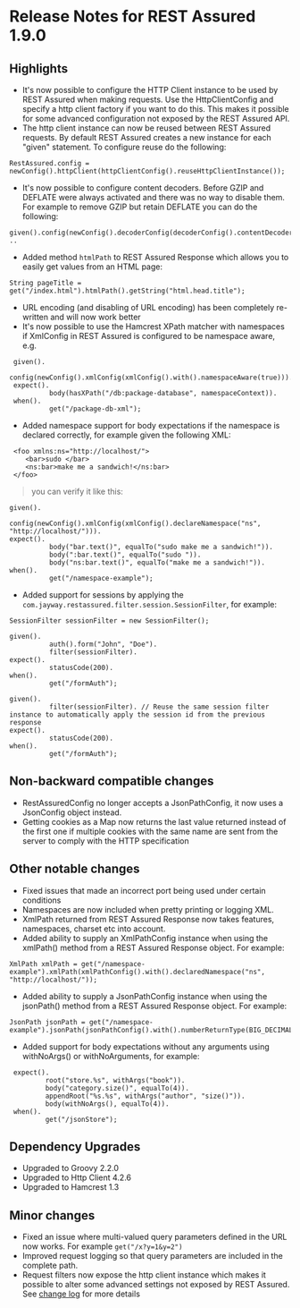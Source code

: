 # Release Notes for REST Assured 1.9.0 #

## Highlights ##
  * It's now possible to configure the HTTP Client instance to be used by REST Assured when making requests. Use the HttpClientConfig and specify a http client factory if you want to do this. This makes it possible for some advanced configuration not exposed by the REST Assured API.
  * The http client instance can now be reused between REST Assured requests. By default REST Assured creates a new instance for each "given" statement. To configure reuse do the following:
```
RestAssured.config = newConfig().httpClient(httpClientConfig().reuseHttpClientInstance());
```
  * It's now possible to configure content decoders. Before GZIP and DEFLATE were always activated and there was no way to disable them. For example to remove GZIP but retain DEFLATE you can do the following:
```
given().config(newConfig().decoderConfig(decoderConfig().contentDecoders(DEFLATE))). ..
```
  * Added method `htmlPath` to REST Assured Response which allows you to easily get values from an HTML page:
```
String pageTitle = get("/index.html").htmlPath().getString("html.head.title");
```
  * URL encoding (and disabling of URL encoding) has been completely re-written and will now work better
  * It's now possible to use the Hamcrest XPath matcher with namespaces if XmlConfig in REST Assured is configured to be namespace aware, e.g.
```
 given().
          config(newConfig().xmlConfig(xmlConfig().with().namespaceAware(true))).
 expect().
          body(hasXPath("/db:package-database", namespaceContext)).
 when().
          get("/package-db-xml");
```
  * Added namespace support for body expectations if the namespace is declared correctly, for example given the following XML:
```
 <foo xmlns:ns="http://localhost/">
    <bar>sudo </bar>
    <ns:bar>make me a sandwich!</ns:bar>
 </foo>
```
> you can verify it like this:
```
given().
          config(newConfig().xmlConfig(xmlConfig().declareNamespace("ns", "http://localhost/"))).
expect().
          body("bar.text()", equalTo("sudo make me a sandwich!")).
          body(":bar.text()", equalTo("sudo ")).
          body("ns:bar.text()", equalTo("make me a sandwich!")).
when().
          get("/namespace-example");
```
  * Added support for sessions by applying the `com.jayway.restassured.filter.session.SessionFilter`, for example:
```
SessionFilter sessionFilter = new SessionFilter();

given().
          auth().form("John", "Doe").
          filter(sessionFilter).
expect().
          statusCode(200).
when().
          get("/formAuth");

given().
          filter(sessionFilter). // Reuse the same session filter instance to automatically apply the session id from the previous response
expect().
          statusCode(200).
when().
          get("/formAuth");
```
## Non-backward compatible changes ##
  * RestAssuredConfig no longer accepts a JsonPathConfig, it now uses a JsonConfig object instead.
  * Getting cookies as a Map now returns the last value returned instead of the first one if multiple cookies with the same name are sent from the server to comply with the HTTP specification

## Other notable changes ##
  * Fixed issues that made an incorrect port being used under certain conditions
  * Namespaces are now included when pretty printing or logging XML.
  * XmlPath returned from REST Assured Response now takes features, namespaces, charset etc into account.
  * Added ability to supply an XmlPathConfig instance when using the xmlPath() method from a REST Assured Response object. For example:
```
XmlPath xmlPath = get("/namespace-example").xmlPath(xmlPathConfig().with().declaredNamespace("ns", "http://localhost/"));
```
  * Added ability to supply a JsonPathConfig instance when using the jsonPath() method from a REST Assured Response object. For example:
```
JsonPath jsonPath = get("/namespace-example").jsonPath(jsonPathConfig().with().numberReturnType(BIG_DECIMAL));
```
  * Added support for body expectations without any arguments using withNoArgs() or withNoArguments, for example:
```
 expect().
         root("store.%s", withArgs("book")).
         body("category.size()", equalTo(4)).
         appendRoot("%s.%s", withArgs("author", "size()")).
         body(withNoArgs(), equalTo(4)).
 when().
         get("/jsonStore");
```

## Dependency Upgrades ##
  * Upgraded to Groovy 2.2.0
  * Upgraded to Http Client 4.2.6
  * Upgraded to Hamcrest 1.3

## Minor changes ##
  * Fixed an issue where multi-valued query parameters defined in the URL now works. For example `get("/x?y=1&y=2")`
  * Improved request logging so that query parameters are included in the complete path.
  * Request filters now expose the http client instance which makes it possible to alter some advanced settings not exposed by REST Assured.
See [change log](http://github.com/jayway/rest-assured/raw/master/changelog.txt) for more details